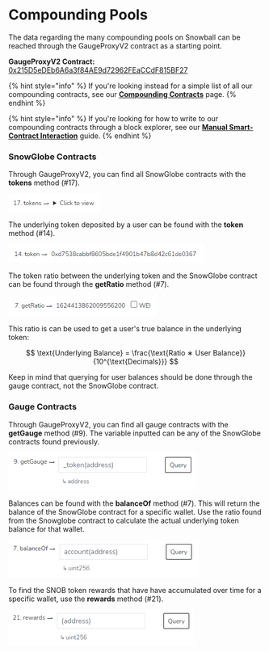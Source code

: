 # Compounding Pools

The data regarding the many compounding pools on Snowball can be reached through the GaugeProxyV2 contract as a starting point.

**GaugeProxyV2 Contract:** [0x215D5eDEb6A6a3f84AE9d72962FEaCCdF815BF27](https://cchain.explorer.avax.network/address/0x215D5eDEb6A6a3f84AE9d72962FEaCCdF815BF27/read-contract)

{% hint style="info" %}
If you're looking instead for a simple list of all our compounding contracts, see our [**Compounding Contracts**](../../resources/smart-contracts/compounding-contracts/) page.
{% endhint %}

{% hint style="info" %}
If you're looking for how to write to our compounding contracts through a block explorer, see our [**Manual Smart-Contract Interaction**](../../resources/guides/manual-contract-interaction.md) guide.
{% endhint %}

### SnowGlobe Contracts

Through GaugeProxyV2, you can find all SnowGlobe contracts with the **tokens** method (#17).

![](../../.gitbook/assets/Integrations0.png)

The underlying token deposited by a user can be found with the **token** method (#14).

![](../../.gitbook/assets/Integrations2.png)

The token ratio between the underlying token and the SnowGlobe contract can be found through the **getRatio** method (#7).

![](../../.gitbook/assets/Integrations3.png)

This ratio is can be used to get a user's true balance in the underlying token:

$$
\text{Underlying Balance} = \frac{\text{Ratio ∗ User Balance}} {10^{\text{Decimals}}}
$$

Keep in mind that querying for user balances should be done through the gauge contract, not the SnowGlobe contract.

### Gauge Contracts

Through GaugeProxyV2, you can find all gauge contracts with the **getGauge** method (#9). The variable inputted can be any of the SnowGlobe contracts found previously.

![](../../.gitbook/assets/Integrations1.png)

Balances can be found with the **balanceOf** method (#7). This will return the balance of the SnowGlobe contract for a specific wallet. Use the ratio found from the Snowglobe contract to calculate the actual underlying token balance for that wallet.

![](../../.gitbook/assets/Integrations4.png)

To find the SNOB token rewards that have have accumulated over time for a specific wallet, use the **rewards** method (#21).

![](../../.gitbook/assets/Integrations5.png)

